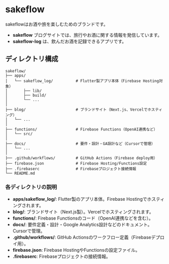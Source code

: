 # sakeflow

sakeflowはお酒や旅を楽しむためのブランドです。

- **sakeflow** ブログサイトでは、旅行やお酒に関する情報を発信しています。
- **sakeflow-log** は、飲んだお酒を記録できるアプリです。

## ディレクトリ構成

```
sakeflow/
├── apps/
│   └── sakeflow_log/          # Flutter製アプリ本体（Firebase Hosting対象）
│       ├── lib/
│       ├── build/
│       └── ...
│
├── blog/                      # ブランドサイト（Next.js、Vercelでホスティング）
│   └── ...
│
├── functions/                 # Firebase Functions（OpenAI連携など）
│   └── src/
│
├── docs/                      # 要件・設計・GA設計など（Cursorで管理）
│   └── ...
│
├── .github/workflows/         # GitHub Actions（Firebase deploy用）
├── firebase.json              # Firebase Hosting/Functions設定
├── .firebaserc                # Firebaseプロジェクト接続情報
└── README.md
```

### 各ディレクトリの説明
- **apps/sakeflow_log/**: Flutter製のアプリ本体。Firebase Hostingでホスティングされます。
- **blog/**: ブランドサイト（Next.js製）。Vercelでホスティングされます。
- **functions/**: Firebase Functionsのコード（OpenAI連携などを含む）。
- **docs/**: 要件定義・設計・Google Analytics設計などのドキュメント。Cursorで管理。
- **.github/workflows/**: GitHub Actionsのワークフロー定義（Firebaseデプロイ用）。
- **firebase.json**: Firebase HostingやFunctionsの設定ファイル。
- **.firebaserc**: Firebaseプロジェクトの接続情報。
